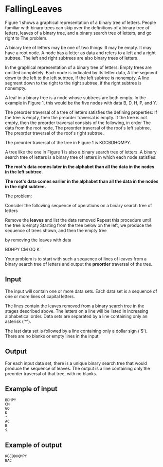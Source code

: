 # FallingLeaves

Figure 1 shows a graphical representation of a binary tree of letters. People familiar with binary trees can skip over the definitions of a binary tree of letters, leaves of a binary tree, and a binary search tree of letters, and go right to The problem.

A binary tree of letters may be one of two things:
It may be empty.
It may have a root node. A node has a letter as data and refers to a left and a right subtree. The left and right subtrees are also binary trees of letters.

In the graphical representation of a binary tree of letters:
Empty trees are omitted completely.
Each node is indicated by
Its letter data,
A line segment down to the left to the left subtree, if the left subtree is nonempty,
A line segment down to the right to the right subtree, if the right subtree is nonempty.

A leaf in a binary tree is a node whose subtrees are both empty. In the example in Figure 1, this would be the five nodes with data B, D, H, P, and Y.

The preorder traversal of a tree of letters satisfies the defining properties:
If the tree is empty, then the preorder traversal is empty.
If the tree is not empty, then the preorder traversal consists of the following, in order
The data from the root node,
The preorder traversal of the root's left subtree,
The preorder traversal of the root's right subtree.

The preorder traversal of the tree in Figure 1 is KGCBDHQMPY.

A tree like the one in Figure 1 is also a binary search tree of letters. A binary search tree of letters is a binary tree of letters in which each node satisfies:

**The root's data comes later in the alphabet than all the data in the nodes in the left subtree.**

**The root's data comes earlier in the alphabet than all the data in the nodes in the right subtree.**

The problem:

Consider the following sequence of operations on a binary search tree of letters

Remove the **leaves** and list the data removed
Repeat this procedure until the tree is empty
Starting from the tree below on the left, we produce the sequence of trees shown, and then the empty tree

by removing the leaves with data

BDHPY
CM
GQ
K

Your problem is to start with such a sequence of lines of leaves from a binary search tree of letters and output the **preorder** traversal of the tree.

Input
---
The input will contain one or more data sets. Each data set is a sequence of one or more lines of capital letters.

The lines contain the leaves removed from a binary search tree in the stages described above. The letters on a line will be listed in increasing alphabetical order. Data sets are separated by a line containing only an asterisk ('*').

The last data set is followed by a line containing only a dollar sign ('$'). There are no blanks or empty lines in the input.

Output
---
For each input data set, there is a unique binary search tree that would produce the sequence of leaves. The output is a line containing only the preorder traversal of that tree, with no blanks.

Example of input
---
```
BDHPY
CM
GQ
K
*
AC
B
$
```
Example of output
---
```
KGCBDHQMPY
BAC
```
